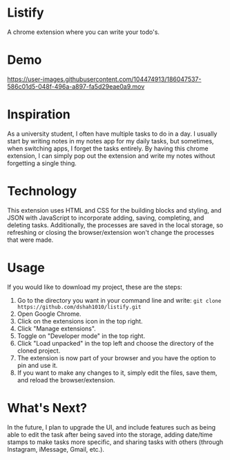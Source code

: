 # Listify 
A chrome extension where you can write your todo's. 

# Demo

https://user-images.githubusercontent.com/104474913/186047537-586c01d5-048f-496a-a897-fa5d29eae0a9.mov

# Inspiration 
As a university student, I often have multiple tasks to do in a day. I usually start by writing notes in my notes app for my daily tasks, but sometimes, when switching apps, I forget the tasks entirely. By having this chrome extension, I can simply pop out the extension and write my notes without forgetting a single thing.

# Technology 
This extension uses HTML and CSS for the building blocks and styling, and JSON with JavaScript to incorporate adding, saving, completing, and deleting tasks. Additionally, the processes are saved in the local storage, so refreshing or closing the browser/extension won't change the processes that were made.

# Usage

If you would like to download my project, these are the steps:
        <ol>
        <li>
          Go to the directory you want in your command line and write:
          ```
          git clone https://github.com/dshah1010/listify.git
          ```
       </li>
       <li>
          Open Google Chrome. 
       </li>
       <li>
          Click on the extensions icon in the top right. 
       </li>
       <li> 
          Click "Manage extensions". 
       </li>
       <li>
          Toggle on "Developer mode" in the top right. 
       </li>
       <li>
          Click "Load unpacked" in the top left and choose the directory of the cloned project. 
       </li>
       <li>
          The extension is now part of your browser and you have the option to pin and use it. 
       </li>
       <li>
          If you want to make any changes to it, simply edit the files, save them, and reload the browser/extension. 
       </li>
       </ol>
       
# What's Next?
In the future, I plan to upgrade the UI, and include features such as being able to edit the task after being saved into the storage, adding date/time stamps to make tasks more specific, and sharing tasks with others (through Instagram, iMessage, Gmail, etc.). 
